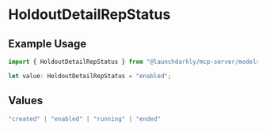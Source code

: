 # HoldoutDetailRepStatus

## Example Usage

```typescript
import { HoldoutDetailRepStatus } from "@launchdarkly/mcp-server/models/components";

let value: HoldoutDetailRepStatus = "enabled";
```

## Values

```typescript
"created" | "enabled" | "running" | "ended"
```
